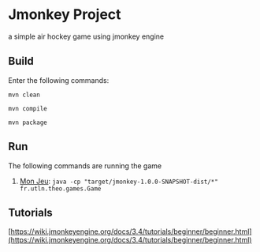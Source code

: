 # Jmonkey Project
a simple air hockey game using jmonkey engine

## Build
Enter the following commands:

`mvn clean`

`mvn compile`

`mvn package`

## Run
The following commands are running the game

1. [Mon Jeu](https://wiki.jmonkeyengine.org/docs/3.4/tutorials/beginner/hello_simpleapplication.html): 
`java -cp "target/jmonkey-1.0.0-SNAPSHOT-dist/*" fr.utln.theo.games.Game`

## Tutorials
[https://wiki.jmonkeyengine.org/docs/3.4/tutorials/beginner/beginner.html](https://wiki.jmonkeyengine.org/docs/3.4/tutorials/beginner/beginner.html)